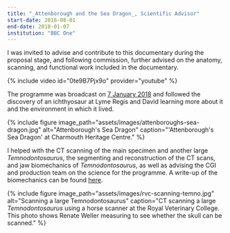 ```yaml
---
title: "_Attenborough and the Sea Dragon_, Scientific Advisor"
start-date: 2016-08-01
end-date: 2018-01-07
institution: "BBC One"
---
```

I was invited to advise and contribute to this documentary
during the proposal stage, and following commission,
further advised on the anatomy, scanning, and functional
work included in the documentary.

{% include video id="0te9B7Pjx9o" provider="youtube" %}

The programme was broadcast on [7 January 2018](_posts/ichthyosaurs/attenborough-and-the-sea-dragon/) and
followed the discovery of an ichthyosaur at Lyme Regis and
David learning more about it and the environment in which
it lived.

{% include figure image_path="assets/images/attenboroughs-sea-dragon.jpg" alt="Attenborough's Sea Dragon" caption="'Attenborough's Sea Dragon' at Charmouth Heritage Centre." %}

I helped with the CT scanning of the main specimen and
another large _Temnodontosaurus_, the segmenting and
reconstruction of the CT scans, and jaw biomechanics of
_Temnodontosaurus_, as well as advising the CGI and
production team on the science for the programme.
A write-up of the biomechanics can be found
[here](https://bbc.co.uk/programmes/articles/3gBPbbRKVJQxRMwYkkPqPGM/big-jaws-big-bite).

{% include figure image_path="assets/images/rvc-scanning-temno.jpg" alt="Scanning a large Temnodontosaurus" caption="CT scanning a large _Temnodontosaurus_ using a horse scanner at the Royal Veterinary College. This photo shows Renate Weller measuring to see whether the skull can be scanned." %}
